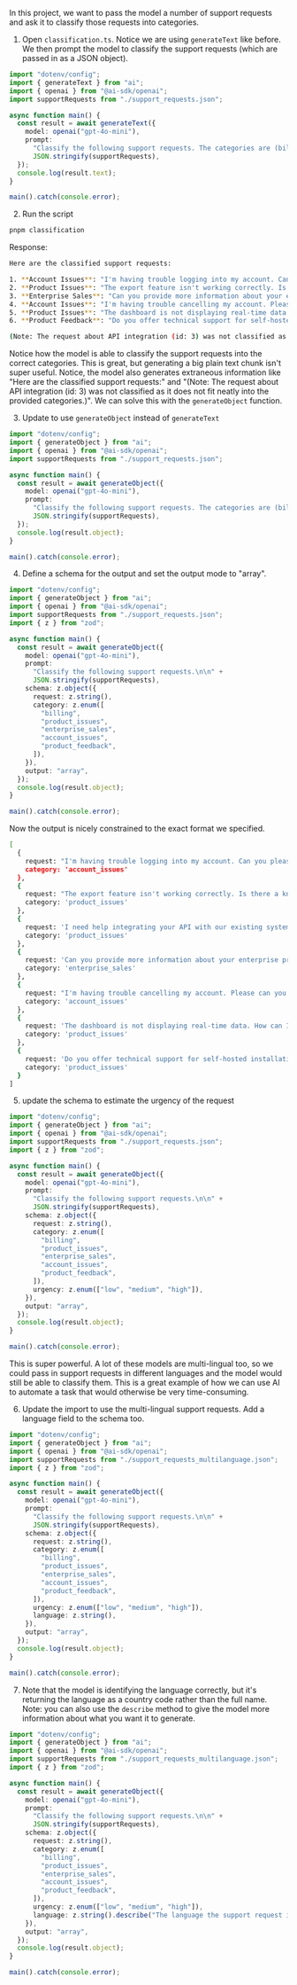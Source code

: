 In this project, we want to pass the model a number of support requests and ask it to classify those requests into categories.

1. Open `classification.ts`. Notice we are using `generateText` like before. We then prompt the model to classify the support requests (which are passed in as a JSON object).
```typescript
import "dotenv/config";
import { generateText } from "ai";
import { openai } from "@ai-sdk/openai";
import supportRequests from "./support_requests.json";

async function main() {
  const result = await generateText({
    model: openai("gpt-4o-mini"),
    prompt:
      "Classify the following support requests. The categories are (billing, product issues, enterprise sales, account issues, product feedback).\n\n" +
      JSON.stringify(supportRequests),
  });
  console.log(result.text);
}

main().catch(console.error);
```

2. Run the script
```bash
pnpm classification
```
Response:
```bash
Here are the classified support requests:

1. **Account Issues**: "I'm having trouble logging into my account. Can you please assist?" (id: 1)
2. **Product Issues**: "The export feature isn't working correctly. Is there a known issue?" (id: 2)
3. **Enterprise Sales**: "Can you provide more information about your enterprise pricing plans?" (id: 4)
4. **Account Issues**: "I'm having trouble cancelling my account. Please can you help?" (id: 5)
5. **Product Issues**: "The dashboard is not displaying real-time data. How can I fix this?" (id: 6)
6. **Product Feedback**: "Do you offer technical support for self-hosted installations?" (id: 7)

(Note: The request about API integration (id: 3) was not classified as it does not fit neatly into the provided categories.)
```
Notice how the model is able to classify the support requests into the correct categories. This is great, but generating a big plain text chunk isn't super useful. Notice, the model also generates extraneous information like "Here are the classified support requests:" and "(Note: The request about API integration (id: 3) was not classified as it does not fit neatly into the provided categories.)". We can solve this with the `generateObject` function.

3. Update to use `generateObject` instead of `generateText`
```typescript
import "dotenv/config";
import { generateObject } from "ai";
import { openai } from "@ai-sdk/openai";
import supportRequests from "./support_requests.json";

async function main() {
  const result = await generateObject({
    model: openai("gpt-4o-mini"),
    prompt:
      "Classify the following support requests. The categories are (billing, product issues, enterprise sales, account issues, product feedback).\n\n" +
      JSON.stringify(supportRequests),
  });
  console.log(result.object);
}

main().catch(console.error);
```

4. Define a schema for the output and set the output mode to "array".
```typescript
import "dotenv/config";
import { generateObject } from "ai";
import { openai } from "@ai-sdk/openai";
import supportRequests from "./support_requests.json";
import { z } from "zod";

async function main() {
  const result = await generateObject({
    model: openai("gpt-4o-mini"),
    prompt:
      "Classify the following support requests.\n\n" +
      JSON.stringify(supportRequests),
    schema: z.object({
      request: z.string(),
      category: z.enum([
        "billing",
        "product_issues",
        "enterprise_sales",
        "account_issues",
        "product_feedback",
      ]),
    }),
    output: "array",
  });
  console.log(result.object);
}

main().catch(console.error);
```

Now the output is nicely constrained to the exact format we specified.
```bash
[
  {
    request: "I'm having trouble logging into my account. Can you please assist?",
    category: 'account_issues'
  },
  {
    request: "The export feature isn't working correctly. Is there a known issue?",
    category: 'product_issues'
  },
  {
    request: 'I need help integrating your API with our existing system.',
    category: 'product_issues'
  },
  {
    request: 'Can you provide more information about your enterprise pricing plans?',
    category: 'enterprise_sales'
  },
  {
    request: "I'm having trouble cancelling my account. Please can you help?",
    category: 'account_issues'
  },
  {
    request: 'The dashboard is not displaying real-time data. How can I fix this?',
    category: 'product_issues'
  },
  {
    request: 'Do you offer technical support for self-hosted installations?',
    category: 'product_issues'
  }
]
```

5. update the schema to estimate the urgency of the request
```typescript
import "dotenv/config";
import { generateObject } from "ai";
import { openai } from "@ai-sdk/openai";
import supportRequests from "./support_requests.json";
import { z } from "zod";

async function main() {
  const result = await generateObject({
    model: openai("gpt-4o-mini"),
    prompt:
      "Classify the following support requests.\n\n" +
      JSON.stringify(supportRequests),
    schema: z.object({
      request: z.string(),
      category: z.enum([
        "billing",
        "product_issues",
        "enterprise_sales",
        "account_issues",
        "product_feedback",
      ]),
      urgency: z.enum(["low", "medium", "high"]),
    }),
    output: "array",
  });
  console.log(result.object);
}

main().catch(console.error);
```

This is super powerful. A lot of these models are multi-lingual too, so we could pass in support requests in different languages and the model would still be able to classify them. This is a great example of how we can use AI to automate a task that would otherwise be very time-consuming.

6. Update the import to use the multi-lingual support requests. Add a language field to the schema too.
```typescript
import "dotenv/config";
import { generateObject } from "ai";
import { openai } from "@ai-sdk/openai";
import supportRequests from "./support_requests_multilanguage.json";
import { z } from "zod";

async function main() {
  const result = await generateObject({
    model: openai("gpt-4o-mini"),
    prompt:
      "Classify the following support requests.\n\n" +
      JSON.stringify(supportRequests),
    schema: z.object({
      request: z.string(),
      category: z.enum([
        "billing",
        "product_issues",
        "enterprise_sales",
        "account_issues",
        "product_feedback",
      ]),
      urgency: z.enum(["low", "medium", "high"]),
      language: z.string(),
    }),
    output: "array",
  });
  console.log(result.object);
}

main().catch(console.error);
```

7. Note that the model is identifying the language correctly, but it's returning the language as a country code rather than the full name. Note: you can also use the `describe` method to give the model more information about what you want it to generate.
```typescript
import "dotenv/config";
import { generateObject } from "ai";
import { openai } from "@ai-sdk/openai";
import supportRequests from "./support_requests_multilanguage.json";
import { z } from "zod";

async function main() {
  const result = await generateObject({
    model: openai("gpt-4o-mini"),
    prompt:
      "Classify the following support requests.\n\n" +
      JSON.stringify(supportRequests),
    schema: z.object({
      request: z.string(),
      category: z.enum([
        "billing",
        "product_issues",
        "enterprise_sales",
        "account_issues",
        "product_feedback",
      ]),
      urgency: z.enum(["low", "medium", "high"]),
      language: z.string().describe("The language the support request is in. eg. English, Spanish etc."),
    }),
    output: "array",
  });
  console.log(result.object);
}

main().catch(console.error);
```